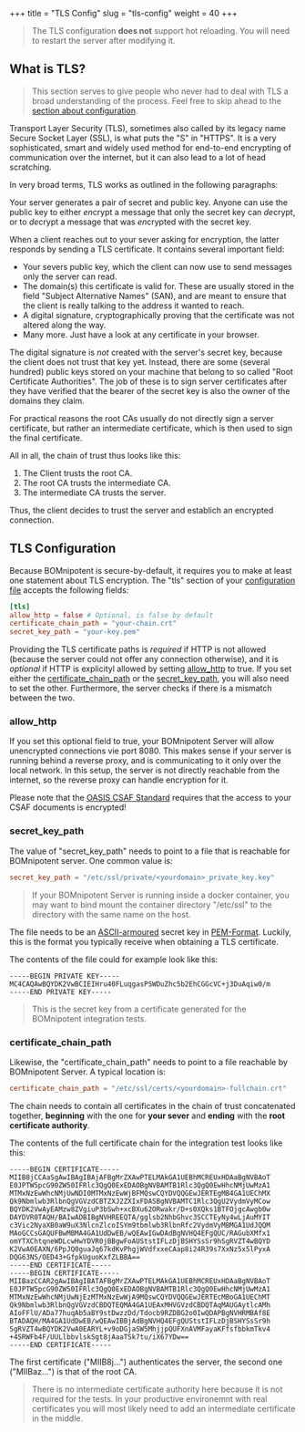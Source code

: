 +++
title = "TLS Config"
slug = "tls-config"
weight = 40
+++

> The TLS configuration **does not** support hot reloading. You will need to restart the server after modifying it.

## What is TLS?

> This section serves to give people who never had to deal with TLS a broad understanding of the process. Feel free to skip ahead to the [section about configuration](#tls-configuration).

Transport Layer Security (TLS), sometimes also called by its legacy name Secure Socket Layer (SSL), is what puts the "S" in "HTTPS". It is a very sophisticated, smart and widely used method for end-to-end encrypting of communication over the internet, but it can also lead to a lot of head scratching.

In very broad terms, TLS works as outlined in the following paragraphs:

Your server generates a pair of secret and public key. Anyone can use the public key to either *en*crypt a message that only the secret key can *de*crypt, or to *de*crypt a message that was *en*crypted with the secret key.

When a client reaches out to your sever asking for encryption, the latter responds by sending a TLS certificate. It contains several important field:
- Your severs public key, which the client can now use to send messages only the server can read.
- The domain(s) this certificate is valid for. These are usually stored in the field "Subject Alternative Names" (SAN), and are meant to ensure that the client is really talking to the address it wanted to reach.
- A digital signature, cryptographically proving that the certificate was not altered along the way.
- Many more. Just have a look at any certificate in your browser.

The digital signature is *not* created with the server's secret key, because the client does not trust that key yet. Instead, there are some (several hundred) public keys stored on your machine that belong to so called "Root Certificate Authorities". The job of these is to sign server certificates after they have verified that the bearer of the secret key is also the owner of the domains they claim.

For practical reasons the root CAs usually do not directly sign a server certificate, but rather an intermediate certificate, which is then used to sign the final certificate.

All in all, the chain of trust thus looks like this:
1. The Client trusts the root CA.
1. The root CA trusts the intermediate CA.
1. The intermediate CA trusts the server.

Thus, the client decides to trust the server and establich an encrypted connection.

## TLS Configuration

Because BOMnipotent is secure-by-default, it requires you to make at least one statement about TLS encryption. The "tls" section of your [configuration file](/server/configuration/config-file/) accepts the following fields:

```toml
[tls]
allow_http = false # Optional, is false by default
certificate_chain_path = "your-chain.crt"
secret_key_path = "your-key.pem"
```

Providing the TLS certificate paths is *required* if HTTP is not allowed (because the server could not offer any connection otherwise), and it is *optional* if HTTP is explicityl allowed by setting [allow_http](#allow_http) to true. If you set either the [certificate_chain_path](#certificate_chain_path) or the [secret_key_path](#secret_key_path), you will also need to set the other. Furthermore, the server checks if there is a mismatch between the two.

### allow_http

If you set this optional field to true, your BOMnipotent Server will allow unencrypted connections vie port 8080. This makes sense if your server is running behind a reverse proxy, and is communicating to it only over the local network. In this setup, the server is not directly reachable from the internet, so the reverse proxy can handle encryption for it.

Please note that the [OASIS CSAF Standard](https://docs.oasis-open.org/csaf/csaf/v2.0/os/csaf-v2.0-os.html#713-requirement-3-tls) requires that the access to your CSAF documents is encrypted!

### secret_key_path

The value of "secret_key_path" needs to point to a file that is reachable for BOMnipotent server. One common value is:
```toml
secret_key_path = "/etc/ssl/private/<yourdomain>_private_key.key"
```

> If your BOMnipotent Server is running inside a docker container, you may want to bind mount the container directory "/etc/ssl" to the directory with the same name on the host.

The file needs to be an [ASCII-armoured](https://openpgp.dev/book/armor.html) secret key in [PEM-Format](https://en.wikipedia.org/wiki/Privacy-Enhanced_Mail). Luckily, this is the format you typically receive when obtaining a TLS certificate.

The contents of the file could for example look like this:
``` {wrap="false" title="secret key"}
-----BEGIN PRIVATE KEY-----
MC4CAQAwBQYDK2VwBCIEIHru40FLuqgasPSWDuZhc5b2EhCGGcVC+j3DuAqiw0/m
-----END PRIVATE KEY-----
```

> This is the secret key from a certificate generated for the BOMnipotent integration tests.

### certificate_chain_path

Likewise, the "certificate_chain_path" needs to point to a file reachable by BOMnipotent Server. A typical location is:
```toml
certificate_chain_path = "/etc/ssl/certs/<yourdomain>-fullchain.crt"
```

The chain needs to contain all certificates in the chain of trust concatenated together, **beginning** with the one for **your sever** and **ending** with the **root certificate authority**.

The contents of the full certificate chain for the integration test looks like this:
``` {wrap="false" title="certificate chain"}
-----BEGIN CERTIFICATE-----
MIIB8jCCAaSgAwIBAgIBAjAFBgMrZXAwPTELMAkGA1UEBhMCREUxHDAaBgNVBAoT
E0JPTW5pcG90ZW50IFRlc3QgQ0ExEDAOBgNVBAMTB1Rlc3QgQ0EwHhcNMjUwMzA1
MTMxNzEwWhcNMjUwNDI0MTMxNzEwWjBFMQswCQYDVQQGEwJERTEgMB4GA1UEChMX
Qk9Nbmlwb3RlbnQgVGVzdCBTZXJ2ZXIxFDASBgNVBAMTC1Rlc3QgU2VydmVyMCow
BQYDK2VwAyEAMzw8ZVgiuP3bSwh+xcBXu62ORwakr/D+s0XQks1BTFOjgcAwgb0w
DAYDVR0TAQH/BAIwADBIBgNVHREEQTA/gglsb2NhbGhvc3SCCTEyNy4wLjAuMYIT
c3Vic2NyaXB0aW9uX3NlcnZlcoISYm9tbmlwb3RlbnRfc2VydmVyMBMGA1UdJQQM
MAoGCCsGAQUFBwMBMA4GA1UdDwEB/wQEAwIGwDAdBgNVHQ4EFgQUC/RAGubXMfx1
omYTXChtqneWDLcwHwYDVR0jBBgwFoAUStstIFLzDjBSHYSsSr9hSgRVZT4wBQYD
K2VwA0EAXN/6PpJQ0guaJq67kdKvPhgjWVdfxxeCAap8i24R39s7XxNz5x5lPyxA
DQG63NS/OED43+GfpkUguoKxfZLBBA==
-----END CERTIFICATE-----
-----BEGIN CERTIFICATE-----
MIIBazCCAR2gAwIBAgIBATAFBgMrZXAwPTELMAkGA1UEBhMCREUxHDAaBgNVBAoT
E0JPTW5pcG90ZW50IFRlc3QgQ0ExEDAOBgNVBAMTB1Rlc3QgQ0EwHhcNMjUwMzA1
MTMxNzEwWhcNMjUwNjEzMTMxNzEwWjA9MQswCQYDVQQGEwJERTEcMBoGA1UEChMT
Qk9Nbmlwb3RlbnQgVGVzdCBDQTEQMA4GA1UEAxMHVGVzdCBDQTAqMAUGAytlcAMh
AIoFFlU/ADa77huqAb5aBY9stDwzzDd/Tdocb9RZDBG2o0IwQDAPBgNVHRMBAf8E
BTADAQH/MA4GA1UdDwEB/wQEAwIBBjAdBgNVHQ4EFgQUStstIFLzDjBSHYSsSr9h
SgRVZT4wBQYDK2VwA0EARYL+v9oDGjaSW5MhjjpQUFXnAVMFayaKFfsfbbkmTkv4
+4SRWFb4F/UULlbbvlskSgt8jAaaTSk7tu/iX67YDw==
-----END CERTIFICATE-----
```

The first certificate ("MIIB8j...") authenticates the server, the second one ("MIIBaz...") is that of the root CA.

> There is no intermediate certificate authority here because it is not required for the tests. In your productive environemnt with real certificates you will most likely need to add an intermediate certificate in the middle.
